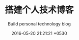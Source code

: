 ---
layout: page
title:  "搭建个人技术博客"
subtitle: "Build personal technology blog"
date:   2016-05-20 21:21:21 +0530
categories: ["学习笔记"]
---